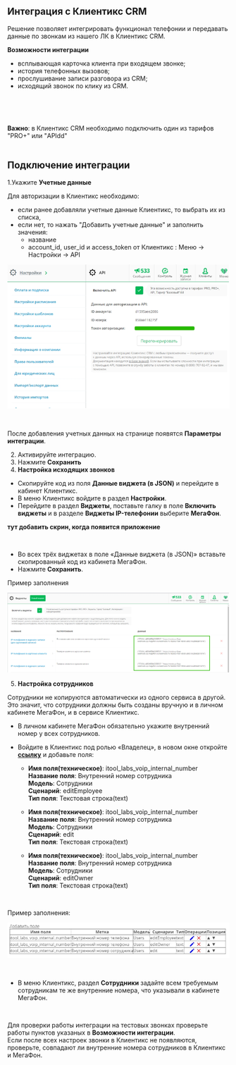 ## Интеграция с  Клиентикс CRM <br />

Решение позволяет интегрировать функционал телефонии и передавать данные по звонкам из нашего ЛК в  Клиентикс CRM.<br /> 

**Возможности интеграции**  <br />

- всплывающая карточка клиента при входящем звонке;
- история телефонных вызовов;
- прослушивание записи разговора из CRM;
- исходящий звонок по клику из CRM.

<br />
<br />
<br />

**Важно**: в Клиентикс CRM необходимо подключить один из тарифов "PRO+" или "APIdd" <br /> 
 <br />
 
## Подключение интеграции  <br />
 
1.Укажите **Учетные данные** <br />

Для авторизации в Клиентикс необходимо:
- если ранее добавляли учетные данные Клиентикс, то выбрать их из списка,
- если нет, то нажать "Добавить учетные данные" и заполнить значения:
  - название
  - account_id,  user_id и access_token от Клиентикс : Меню → Настройки → API <br />

![image](klientiks_auth2.png)

<br />

После добавления учетных данных на странице появятся **Параметры интеграции**. <br />

2.  Активируйте интеграцию. <br />
3.  Нажмите **Сохранить** <br />
4.  **Настройка исходящих звонков**  <br />

- Скопируйте код из поля **Данные виджета (в JSON)**  и перейдите в кабинет Клиентикс. <br />
- В меню Клиентикс войдите в раздел **Настройки**. <br />
- Перейдите в раздел **Виджеты**, поставьте галку в поле **Включить виджеты** и в разделе **Виджеты IP-телефонии** выберите **МегаФон**. <br />


**тут добавить скрин, когда появится приложение**

<br />

- Во всех трёх виджетах в поле «Данные виджета (в JSON)» вставьте скопированный код из кабинета МегаФон. <br />
- Нажмите **Сохранить**. <br />

Пример заполнения <br />

![image](klientiks_vidget2.png)
<br />
 
5.  **Настройка сотрудников** <br />

Сотрудники не копируются автоматически из одного сервиса в другой. Это значит, что сотрудники должны быть созданы вручную и в личном кабинете МегаФон, и в сервисе Клиентикс.  <br />

- В личном кабинете МегаФон обязательно укажите внутренний номер у всех сотрудников. <br />
- Войдите в Клиентикс под ролью «Владелец», в новом окне откройте **[ссылку](https://klientiks.ru/clientix/admin/dynamicFields)** и добавьте поля: <br />
  
  - **Имя поля(техническое)**: itool_labs_voip_internal_number  
   **Название поля**: Внутренний номер сотрудника  
   **Модель**: Сотрудники  
   **Сценарий**: editEmployee  
   **Тип поля**: Текстовая строка(text)   <br />


  - **Имя поля(техническое)**: itool_labs_voip_internal_number  
     **Название поля**: Внутренний номер сотрудника  
     **Модель**: Сотрудники  
     **Сценарий**: edit  
     **Тип поля**: Текстовая строка(text) <br />

  - **Имя поля(техническое)**: itool_labs_voip_internal_number      
      **Название поля**: Внутренний номер сотрудника  
      **Модель**: Сотрудники  
      **Сценарий**: editOwner  
      **Тип поля**: Текстовая строка(text) <br />
     

   <br /> 


Пример заполнения:
 <br /> 

![image](klientix_employee.jpg)

<br />


 -  В меню Клиентикс, раздел **Сотрудники** задайте всем требуемым сотрудникам те же внутренние номера, что указывали в кабинете МегаФон. <br />

<br />

Для проверки работы интеграции на тестовых звонках проверьте работы пунктов указаных в **Возможности интеграции**. <br />
Если после всех настроек звонки в Клиентикс не появляются, проверьте, совпадают ли внутренние номера сотрудников в Клиентикс и МегаФон.
